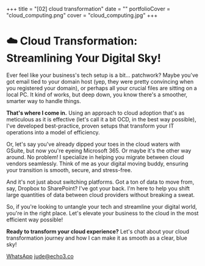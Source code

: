 +++
title = "[02] cloud transformation"
date = ""
portfolioCover = "cloud_computing.png"
cover = "cloud_computing.jpg"
+++

# ☁️ Cloud Transformation: Streamlining Your Digital Sky!

Ever feel like your business's tech setup is a bit... patchwork? Maybe you've got email tied to your domain host (yep, they were pretty convincing when you registered your domain), or perhaps all your crucial files are sitting on a local PC. It kind of works, but deep down, you know there's a smoother, smarter way to handle things.

**That's where I come in.** Using an approach to cloud adoption that's as meticulous as it is effective (let's call it a bit OCD, in the best way possible), I've developed best-practice, proven setups that transform your IT operations into a model of efficiency.

Or, let's say you've already dipped your toes in the cloud waters with GSuite, but now you're eyeing Microsoft 365. Or maybe it's the other way around. No problem! I specialize in helping you migrate between cloud vendors seamlessly. Think of me as your digital moving buddy, ensuring your transition is smooth, secure, and stress-free.

And it's not just about switching platforms. Got a ton of data to move from, say, Dropbox to SharePoint? I've got your back. I'm here to help you shift large quantities of data between cloud providers without breaking a sweat.

So, if you're looking to untangle your tech and streamline your digital world, you're in the right place. Let's elevate your business to the cloud in the most efficient way possible!

**Ready to transform your cloud experience?** Let's chat about your cloud transformation journey and how I can make it as smooth as a clear, blue sky!

[WhatsApp](https://wa.me/447413678040)
[jude@echo3.co](mailto:jude@echo3.co)

